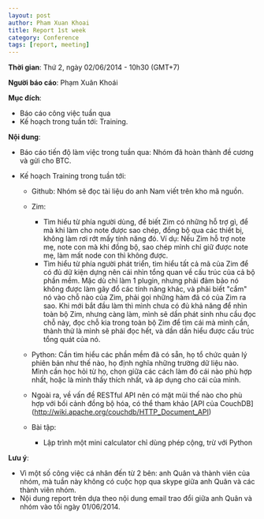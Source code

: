 ```yaml
---
layout: post
author: Pham Xuan Khoai
title: Report 1st week
category: Conference
tags: [report, meeting]
---
```

**Thời gian**: Thứ 2, ngày 02/06/2014 - 10h30 (GMT+7)

**Người báo cáo**: Phạm Xuân Khoái

**Mục đích**:
* Báo cáo công việc tuần qua
* Kế hoạch trong tuần tới: Training.

<!-- more -->

**Nội dung**:

* Báo cáo tiến độ làm việc trong tuần qua: Nhóm đã hoàn thành đề cương và gửi cho BTC.

* Kế hoạch Training trong tuần tới:
  - Github: Nhóm sẽ đọc tài liệu do anh Nam viết trên kho mã nguồn.
  - Zim:
    + Tìm hiểu từ phía người dùng, để biết Zim có những hỗ trợ gì, để mà khi làm cho note được sao chép, đồng bộ qua các thiết bị, không làm rơi rớt mấy tính năng đó. Ví dụ: Nếu Zim hỗ trợ note mẹ, note con mà khi đồng bộ, sao chép mình chỉ giữ được note mẹ, làm mất node con thì không được.
    + Tìm hiểu từ phía người phát triển, tìm hiểu tất cả mã của Zim để có đủ dữ kiện dựng nên cái nhìn tổng quan về cấu trúc của cả bộ phần mềm. Mặc dù chỉ làm 1 plugin, nhưng phải đảm bảo nó không được làm gãy đổ các tính năng khác, và phải biết "cắm" nó vào chỗ nào của Zim, phải gọi những hàm đã có của Zim ra sao. Khi mới bắt đầu làm thì mình chưa có đủ khả năng để nhìn toàn bộ Zim, nhưng càng làm, mình sẽ dần phát sinh nhu cầu đọc chỗ này, đọc chỗ kia trong toàn bộ Zim để tìm cái mà mình cần, thành thử là mình sẽ phải đọc hết, và dần dần hiểu được cấu trúc tổng quát của nó.
  - Python: Cần tìm hiểu các phần mềm đã có sẵn, họ tổ chức quản lý phiên bản như thế nào, họ định nghĩa những trường dữ liệu nào. Mình cần học hỏi từ họ, chọn giữa các cách làm đó cái nào phù hợp nhất, hoặc là mình thấy thích nhất, và áp dụng cho cái của mình.
  
  - Ngoài ra, về vấn đề RESTful API nên có mặt mũi thế nào cho phù hợp với bối cảnh đồng bộ hóa, có thể tham khảo [API của CouchDB] (http://wiki.apache.org/couchdb/HTTP_Document_API)
  
  - Bài tập:
    + Lập trình một mini calculator chỉ dùng phép cộng, trừ với Python
    
**Lưu ý**:
  - Vì một số công việc cá nhân đến từ 2 bên: anh Quân và thành viên của nhóm, mà tuần này không có cuộc họp qua skype giữa anh Quân và các thành viên nhóm.
  - Nội dung report trên dựa theo nội dung email trao đổi giữa anh Quân và nhóm vào tối ngày 01/06/2014.
